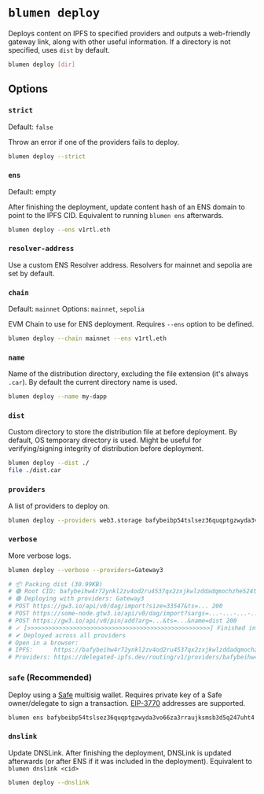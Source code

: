 # `blumen deploy`

Deploys content on IPFS to specified providers and outputs a web-friendly gateway link, along with other useful information. If a directory is not specified, uses `dist` by default.

```sh
blumen deploy [dir]
```

## Options

### `strict`

Default: `false`

Throw an error if one of the providers fails to deploy.

```sh
blumen deploy --strict
```

### `ens`

Default: empty

After finishing the deployment, update content hash of an ENS domain to point to the IPFS CID. Equivalent to running `blumen ens` afterwards.

```sh
blumen deploy --ens v1rtl.eth
```

### `resolver-address`

Use a custom ENS Resolver address. Resolvers for mainnet and sepolia are set by default.

### `chain`

Default: `mainnet`
Options: `mainnet`, `sepolia`

EVM Chain to use for ENS deployment. Requires `--ens` option to be defined.

```sh
blumen deploy --chain mainnet --ens v1rtl.eth
```

### `name`

Name of the distribution directory, excluding the file extension (it's always `.car`). By default the current directory name is used.

```sh
blumen deploy --name my-dapp
```

### `dist`

Custom directory to store the distribution file at before deployment. By default, OS temporary directory is used. Might be useful for verifying/signing integrity of distribution before deployment.

```sh
blumen deploy --dist ./
file ./dist.car
```

### `providers`

A list of providers to deploy on.

```sh
blumen deploy --providers web3.storage bafybeibp54tslsez36quqptgzwyda3vo66za3rraujksmsb3d5q247uht4 
```

### `verbose`

More verbose logs.

```sh
blumen deploy --verbose --providers=Gateway3

# 📦 Packing dist (30.99KB)
# 🟢 Root CID: bafybeihw4r72ynkl2zv4od2ru4537qx2zxjkwlzddadqmochzhe524t7qu
# 🟢 Deploying with providers: Gateway3
# POST https://gw3.io/api/v0/dag/import?size=33547&ts=... 200
# POST https://some-node.gtw3.io/api/v0/dag/import?sargs=...-...-...-...&ssig=.......-...-...%3D%3D 200
# POST https://gw3.io/api/v0/pin/add?arg=...&ts=...&name=dist 200
# ✓ [>>>>>>>>>>>>>>>>>>>>>>>>>>>>>>>>>>>>>>>>>>>>>>>>>>>>] Finished in 3s
# ✔ Deployed across all providers
# Open in a browser:
# IPFS:      https://bafybeihw4r72ynkl2zv4od2ru4537qx2zxjkwlzddadqmochzhe524t7qu.ipfs.dweb.link
# Providers: https://delegated-ipfs.dev/routing/v1/providers/bafybeihw4r72ynkl2zv4od2ru4537qx2zxjkwlzddadqmochzhe524t7qu
```

### `safe` (Recommended)

Deploy using a [Safe](https://safe.global) multisig wallet. Requires private key of a Safe owner/delegate to sign a transaction. [EIP-3770](https://eips.ethereum.org/EIPS/eip-3770) addresses are supported.

```sh
blumen ens bafybeibp54tslsez36quqptgzwyda3vo66za3rraujksmsb3d5q247uht4 v1rtl.eth --safe sep:0x1234567890000000000000000000000000000000 --chain sepolia
```

### `dnslink`

Update DNSLink. After finishing the deployment, DNSLink is updated afterwards (or after ENS if it was included in the deployment). Equivalent to `blumen dnslink <cid>`

```sh
blumen deploy --dnslink
```